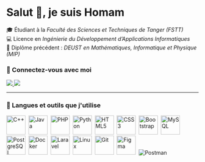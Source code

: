 

# Salut 👋, je suis Homam

🎓 Étudiant à la *Faculté des Sciences et Techniques de Tanger (FSTT)*  
💻 Licence en *Ingénierie du Développement d’Applications Informatiques*  
📘 Diplôme précédent : *DEUST en Mathématiques, Informatique et Physique (MIP)*  



### 🤝 Connectez-vous avec moi
<p align="left">
  <a href="https://www.linkedin.com/in/homam-dany-2047a7189" target="_blank">
    <img src="https://img.shields.io/badge/LinkedIn-0A66C2?style=for-the-badge&logo=linkedin&logoColor=white" />
  </a>
  <a href="mailto:dany.homam@etu.uae.ac.ma">
    <img src="https://img.shields.io/badge/Email-D14836?style=for-the-badge&logo=gmail&logoColor=white" />
  </a>
</p>

---

### 🚀 Langues et outils que j'utilise

<p align="left">
  <img src="https://cdn.jsdelivr.net/gh/devicons/devicon/icons/cplusplus/cplusplus-original.svg" title="C++" alt="C++" width="50" height="50"/>&nbsp;
  <img src="https://cdn.jsdelivr.net/gh/devicons/devicon/icons/java/java-original.svg" title="Java" alt="Java" width="50" height="50"/>&nbsp;
  <img src="https://cdn.jsdelivr.net/gh/devicons/devicon/icons/php/php-original.svg" title="PHP" alt="PHP" width="50" height="50"/>&nbsp;
  <img src="https://cdn.jsdelivr.net/gh/devicons/devicon/icons/python/python-original.svg" title="Python" alt="Python" width="50" height="50"/>&nbsp;
  <img src="https://cdn.jsdelivr.net/gh/devicons/devicon/icons/html5/html5-original.svg" title="HTML5" alt="HTML5" width="50" height="50"/>&nbsp;
  <img src="https://cdn.jsdelivr.net/gh/devicons/devicon/icons/css3/css3-original.svg" title="CSS3" alt="CSS3" width="50" height="50"/>&nbsp;
  <img src="https://cdn.jsdelivr.net/gh/devicons/devicon/icons/bootstrap/bootstrap-original.svg" title="Bootstrap" alt="Bootstrap" width="50" height="50"/>&nbsp;
  <img src="https://cdn.jsdelivr.net/gh/devicons/devicon/icons/mysql/mysql-original.svg" title="MySQL" alt="MySQL" width="50" height="50"/>&nbsp;
  <img src="https://cdn.jsdelivr.net/gh/devicons/devicon/icons/postgresql/postgresql-original.svg" title="PostgreSQL" alt="PostgreSQL" width="50" height="50"/>&nbsp;
  <img src="https://cdn.jsdelivr.net/gh/devicons/devicon/icons/docker/docker-original.svg" title="Docker" alt="Docker" width="50" height="50"/>&nbsp;
  <img src="https://cdn.jsdelivr.net/gh/devicons/devicon/icons/laravel/laravel-original.svg" title="Laravel" alt="Laravel" width="50" height="50"/>&nbsp;
  <img src="https://cdn.jsdelivr.net/gh/devicons/devicon/icons/linux/linux-original.svg" title="Linux" alt="Linux" width="50" height="50"/>&nbsp;
  <img src="https://cdn.jsdelivr.net/gh/devicons/devicon/icons/git/git-original.svg" title="Git" alt="Git" width="50" height="50"/>&nbsp;
  <img src="https://cdn.jsdelivr.net/gh/devicons/devicon/icons/figma/figma-original.svg" title="Figma" alt="Figma" width="50" height="50"/>&nbsp;
  <img src="https://cdn.jsdelivr.net/gh/devicons/devicon/icons/postman/postman-original.svg" title="Postman" alt="Postman" width
